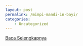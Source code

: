 ```yaml
---
layout: post
permalink: /mimpi-mandi-in-bayi/
categories:
    - Uncategorized
---
```


[Baca Selengkapnya](/01)